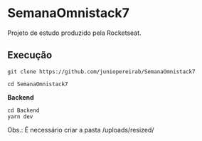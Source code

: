 # SemanaOmnistack7
Projeto de estudo produzido pela Rocketseat.

## Execução

```
git clone https://github.com/juniopereirab/SemanaOmnistack7
```

```
cd SemanaOmnistack7
```

**Backend**

```
cd Backend
yarn dev
```
Obs.: É necessário criar a pasta /uploads/resized/